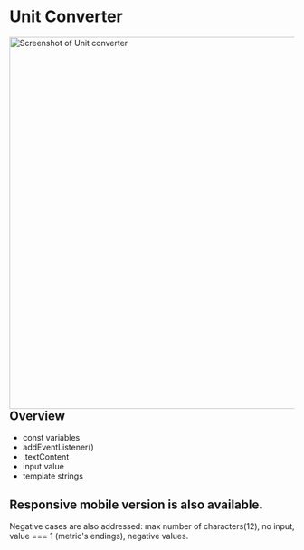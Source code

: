 # Unit Converter 

[<img align="left" width="658" alt="Screenshot of Unit converter" src="https://user-images.githubusercontent.com/82247833/195515003-0330ea88-ce26-4a3e-9316-e34e02068e97.png">](https://frontendella.github.io/Unit-Converter/) 



## Overview

* const variables
* addEventListener()
* .textContent
* input.value
* template strings

## Responsive mobile version is also available.

Negative cases are also addressed: max number of characters(12), no input, value === 1 (metric's endings), negative values.
